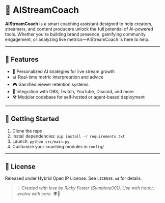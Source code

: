 # 🧠 AIStreamCoach

**AIStreamCoach** is a smart coaching assistant designed to help creators, streamers, and content producers unlock the full potential of AI-powered tools. Whether you're building brand presence, gamifying community engagement, or analyzing live metrics—AIStreamCoach is here to help.

---

## 🌟 Features

- 🎥 Personalized AI strategies for live stream growth
- 📊 Real-time metric interpretation and advice
- 🎮 Gamified viewer retention systems
- 🤖 Integration with OBS, Twitch, YouTube, Discord, and more
- 🛠 Modular codebase for self-hosted or agent-based deployment

---

## 🚀 Getting Started

1. Clone the repo
2. Install dependencies: `pip install -r requirements.txt`
3. Launch: `python src/main.py`
4. Customize your coaching modules in `config/`

---

## 📜 License

Released under Hybrid Open IP License. See `LICENSE.md` for details.

> 💡 *Created with love by Ricky Foster (Symbiote001). Use with honor, evolve with care.* 🌍🧬
